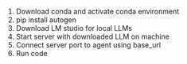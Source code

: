 1. Download conda and activate conda environment
2. pip install autogen
3. Download LM studio for local LLMs
4. Start server with downloaded LLM on machine
5. Connect server port to agent using base_url
6. Run code
